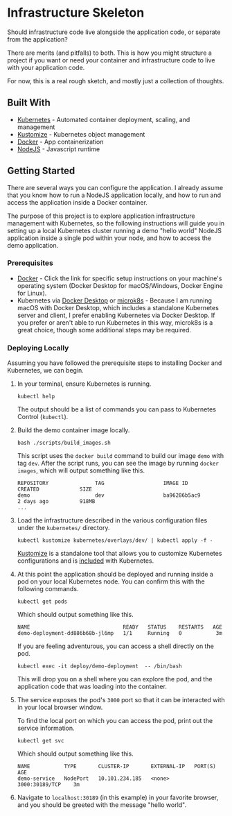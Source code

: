 # Infrastructure Skeleton

Should infrastructure code live alongside the application code,
or separate from the application?

There are merits (and pitfalls) to both.
This is how you might structure a project if you want or need your container and infrastructure code to live with
your application code.

For now, this is a real rough sketch, and mostly just a collection of thoughts.

## Built With

*   [Kubernetes](https://kubernetes.io/) - Automated container deployment, scaling, and management
*   [Kustomize](https://kubernetes.io/docs/tasks/manage-kubernetes-objects/kustomization/) - Kubernetes object
    management
*   [Docker](https://www.docker.com/) - App containerization
*   [NodeJS](https://nodejs.org) - Javascript runtime

## Getting Started

There are several ways you can configure the application.
I already assume that you know how to run a NodeJS application locally,
and how to run and access the application inside a Docker container.

The purpose of this project is to explore application infrastructure management with Kubernetes,
so the following instructions will guide you in setting up a local Kubernetes cluster running a demo "hello world" 
NodeJS application inside a single pod within your node,
and how to access the demo application. 

### Prerequisites

*   [Docker](https://docs.docker.com/get-docker/) - Click the link for specific setup instructions on your machine's
    operating system (Docker Desktop for macOS/Windows, Docker Engine for Linux).
*   Kubernetes via
    [Docker Desktop](https://docs.docker.com/docker-for-mac/#kubernetes) or
    [microk8s](https://microk8s.io/docs) - Because I am running macOS with Docker Desktop,
    which includes a standalone Kubernetes server and client,
    I prefer enabling Kubernetes via Docker Desktop.
    If you prefer or aren't able to run Kubernetes in this way,
    microk8s is a great choice,
    though some additional steps may be required.

### Deploying Locally

Assuming you have followed the prerequisite steps to installing Docker and Kubernetes,
we can begin.

1.  In your terminal,
    ensure Kubernetes is running.

    ```shell script
    kubectl help
    ```

    The output should be a list of commands you can pass to Kubernetes Control (`kubectl`).
    
1.  Build the demo container image locally.

    ```shell script
    bash ./scripts/build_images.sh
    ```

    This script uses the `docker build` command to build our image `demo` with tag `dev`.
    After the script runs,
    you can see the image by running `docker images`,
    which will output something like this.
    
    ```shell script
    REPOSITORY               TAG                   IMAGE ID            CREATED             SIZE
    demo                     dev                   ba96286b5ac9        2 days ago          918MB
    ...
    ```

1.  Load the infrastructure described in the various configuration files under the `kubernetes/` directory.

    ```shell script
    kubectl kustomize kubernetes/overlays/dev/ | kubectl apply -f -
    ```

    [Kustomize](https://kubernetes.io/docs/tasks/manage-kubernetes-objects/kustomization/) is a standalone tool that
    allows you to customize Kubernetes configurations and is [included](https://github.com/kubernetes-sigs/kustomize)
    with Kubernetes.
    
1.  At this point the application should be deployed and running inside a pod on your local Kubernetes node.
    You can confirm this with the following commands.
    
    ```shell script
    kubectl get pods
    ```
    
    Which should output something like this.
    
    ```shell script
    NAME                              READY   STATUS    RESTARTS   AGE
    demo-deployment-dd886b68b-jl6mp   1/1     Running   0           3m
    ```

    If you are feeling adventurous,
    you can access a shell directly on the pod.
    
    ```shell script
    kubectl exec -it deploy/demo-deployment  -- /bin/bash
    ```
    
    This will drop you on a shell where you can explore the pod,
    and the application code that was loading into the container.
    
1.  The service exposes the pod's `3000` port so that it can be interacted with in your local
    browser window.
    
    To find the local port on which you can access the pod,
    print out the service information.
    
    ```shell script
    kubectl get svc
    ```
    
    Which should output something like this.
    
    ```shell script
    NAME           TYPE       CLUSTER-IP       EXTERNAL-IP   PORT(S)          AGE
    demo-service   NodePort   10.101.234.185   <none>        3000:30189/TCP    3m
    ```

1.  Navigate to `localhost:30189` (in this example) in your favorite browser,
    and you should be greeted with the message "hello world".
